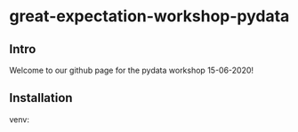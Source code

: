 # great-expectation-workshop-pydata

## Intro
Welcome to our github page for the pydata workshop 15-06-2020!

## Installation

venv:
